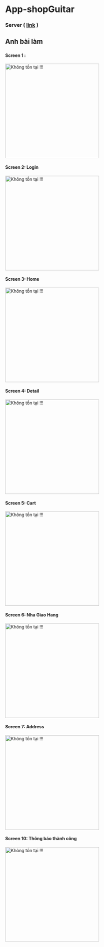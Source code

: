 # App-shopGuitar

### Server  ( [link](https://www.google.com/) )

## Anh bài làm
#####
#### Screen 1 :
<img src="./AnhMinhHoa/screen_1.png" alt="Không tồn tại !!!" width="300" />

#### Screen 2: Login  
<img src="./AnhMinhHoa/screen_2_login.png" alt="Không tồn tại !!!" width="300" />

#### Screen 3: Home  
<img src="./AnhMinhHoa/screen_3_home.png" alt="Không tồn tại !!!" width="300" />

#### Screen 4: Detail  
<img src="./AnhMinhHoa/screen_4_detail.png" alt="Không tồn tại !!!" width="300" />

#### Screen 5: Cart  
<img src="./AnhMinhHoa/screen_5_cart.png" alt="Không tồn tại !!!" width="300" />

#### Screen 6: Nha Giao Hang 
<img src="./AnhMinhHoa/screen_6_nhaGiaoHang.png" alt="Không tồn tại !!!" width="300" />

#### Screen 7: Address 
<img src="./AnhMinhHoa/screen_7_Address.png" alt="Không tồn tại !!!" width="300" />

#### Screen 10: Thông báo thành công 
<img src="./AnhMinhHoa/screen_10_tbThanhCong.png" alt="Không tồn tại !!!" width="300" />


